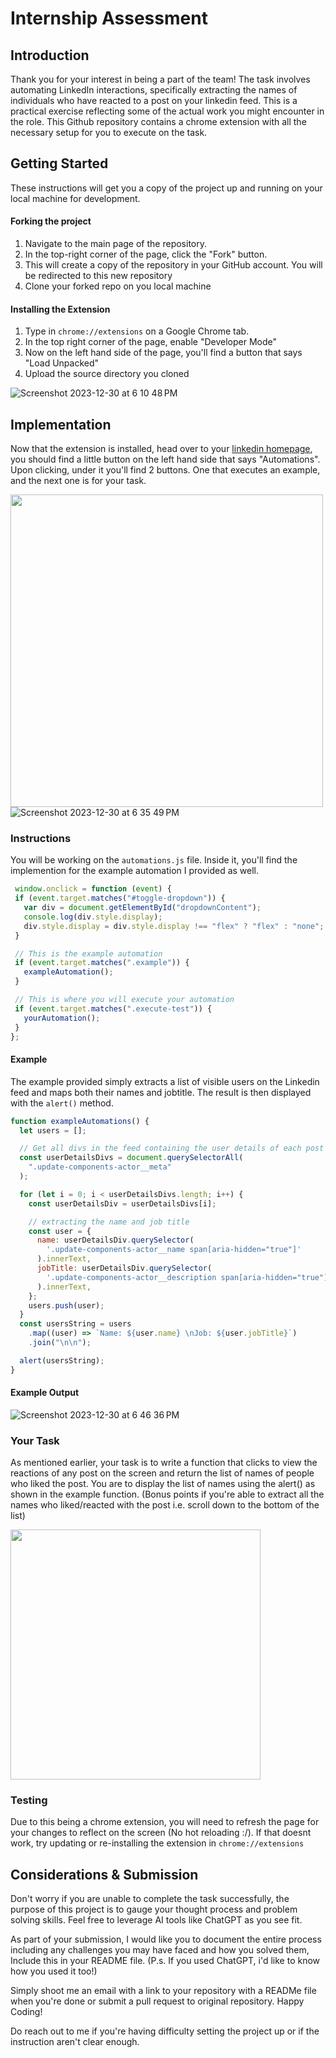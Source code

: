 # Internship Assessment

## Introduction
Thank you for your interest in being a part of the team!
The task involves automating LinkedIn interactions, specifically extracting the names of individuals who have reacted to a post on your linkedin feed. This is a practical exercise reflecting some of the actual work you might encounter in the role.
This Github repository contains a chrome extension with all the necessary setup for you to execute on the task.

## Getting Started
These instructions will get you a copy of the project up and running on your local machine for development.

#### Forking the project
  1. Navigate to the main page of the repository.
  2. In the top-right corner of the page, click the "Fork" button.
  3. This will create a copy of the repository in your GitHub account. You will be redirected to this new repository
  4. Clone your forked repo on you local machine
     
#### Installing the Extension
  1. Type in `chrome://extensions` on a Google Chrome tab.
  2. In the top right corner of the page, enable "Developer Mode"
  3. Now on the left hand side of the page, you'll find a button that says "Load Unpacked"
  4. Upload the source directory you cloned


![Screenshot 2023-12-30 at 6 10 48 PM](https://github.com/Rhetora-ai/Internship-assessment/assets/127103858/23dd03e3-2c37-44f1-b039-39238be1a334)



## Implementation
Now that the extension is installed, head over to your [linkedin homepage](https://linkedin.com), you should find a little button on the left hand side that says "Automations". 
Upon clicking, under it you'll find 2 buttons. One that executes an example, and the next one is for your task.

<img src="https://github.com/Rhetora-ai/Internship-assessment/assets/127103858/2e229411-13a2-43c5-babb-a2588296c448" height="500"> ![Screenshot 2023-12-30 at 6 35 49 PM](https://github.com/Rhetora-ai/Internship-assessment/assets/127103858/b0ffdeb4-c097-4883-a52d-7cf8e89eb1e5)

### Instructions

You will be working on the `automations.js` file. Inside it, you'll find the implemention for the example automation I provided as well.

 ```javascript
  window.onclick = function (event) {
  if (event.target.matches("#toggle-dropdown")) {
    var div = document.getElementById("dropdownContent");
    console.log(div.style.display);
    div.style.display = div.style.display !== "flex" ? "flex" : "none";
  }

  // This is the example automation
  if (event.target.matches(".example")) {
    exampleAutomation();
  }

  // This is where you will execute your automation
  if (event.target.matches(".execute-test")) {
    yourAutomation();
  }
};
```
#### Example
The example provided simply extracts a list of visible users on the Linkedin feed and maps both their names and jobtitle. The result is then displayed with the `alert()` method.

```javascript
function exampleAutomations() {
  let users = [];

  // Get all divs in the feed containing the user details of each post
  const userDetailsDivs = document.querySelectorAll(
    ".update-components-actor__meta"
  );

  for (let i = 0; i < userDetailsDivs.length; i++) {
    const userDetailsDiv = userDetailsDivs[i];

    // extracting the name and job title
    const user = {
      name: userDetailsDiv.querySelector(
        '.update-components-actor__name span[aria-hidden="true"]'
      ).innerText,
      jobTitle: userDetailsDiv.querySelector(
        '.update-components-actor__description span[aria-hidden="true"]'
      ).innerText,
    };
    users.push(user);
  }
  const usersString = users
    .map((user) => `Name: ${user.name} \nJob: ${user.jobTitle}`)
    .join("\n\n");

  alert(usersString);
}
```

#### Example Output
![Screenshot 2023-12-30 at 6 46 36 PM](https://github.com/Rhetora-ai/Internship-assessment/assets/127103858/9b299160-f3c9-4cfa-b0e8-506403440bb8)

### Your Task
As mentioned earlier, your task is to write a function that clicks to view the reactions of any post on the screen and return the list of names of people who liked the post. 
You are to display the list of names using the alert() as shown in the example function. (Bonus points if you're able to extract all the names who liked/reacted with the post i.e. scroll down to the bottom of the list)


<img src="https://github.com/Rhetora-ai/Internship-assessment/assets/127103858/eac83a96-dd07-470e-b786-e5414ff86f9e" height="400"> 

### Testing
Due to this being a chrome extension, you will need to refresh the page for your changes to reflect on the screen (No hot reloading :/). If that doesnt work, try updating or re-installing the extension in `chrome://extensions`


## Considerations & Submission

Don't worry if you are unable to complete the task successfully, the purpose of this project is to gauge your thought process and problem solving skills. Feel free to leverage AI tools like ChatGPT as you see fit.

As part of your submission, I would like you to document the entire process including any challenges you may have faced and how you solved them, Include this in your README file.
(P.s. If you used ChatGPT, i'd like to know how you used it too!)

Simply shoot me an email with a link to your repository with a READMe file when you're done or submit a pull request to original repository. Happy Coding! 

Do reach out to me if you're having difficulty setting the project up or if the instruction aren't clear enough.


